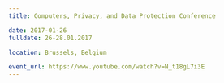 ```yaml
---
title: Computers, Privacy, and Data Protection Conference

date: 2017-01-26
fulldate: 26-28.01.2017

location: Brussels, Belgium

event_url: https://www.youtube.com/watch?v=N_t18gL7i3E
---
```


